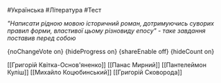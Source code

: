 #Українська #Література #Тест

*"Написати рідною мовою історичний роман, дотримуючись суворих правил форми, властивої цьому різновиду епосу" - таке завдання поставив перед собою*

{noChangeVote on}
{hideProgress on}
{shareEnable off}
{hideCount on}

[[Григорій Квітка-Основ'яненко]]
[[Панас Мирний]]
[[Пантелеймон Куліш]]
[[Михайло Коцюбинський]]
[[Григорій Сковорода]]
